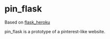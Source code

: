 pin_flask
=========

Based on [flask_heroku](github.com/zachwill/flask_heroku)

pin_flask is a prototype of a pinterest-like website. 